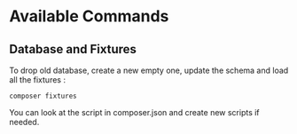 # Available Commands

## Database and Fixtures

To drop old database, create a new empty one, update the schema and load all the fixtures :

``` 
composer fixtures
```

You can look at the script in composer.json and create new scripts if needed.